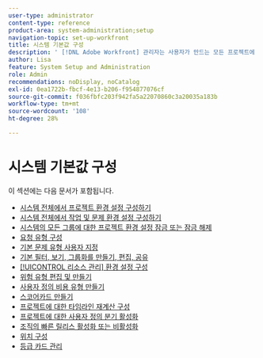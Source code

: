 ```yaml
---
user-type: administrator
content-type: reference
product-area: system-administration;setup
navigation-topic: set-up-workfront
title: 시스템 기본값 구성
description: ' [!DNL Adobe Workfront] 관리자는 사용자가 만드는 모든 프로젝트에 대한 환경 설정과 같은 시스템 기본값을 구성할 수 있습니다.'
author: Lisa
feature: System Setup and Administration
role: Admin
recommendations: noDisplay, noCatalog
exl-id: 0ea1722b-fbcf-4e13-b206-f954877076cf
source-git-commit: f036fbfc203f942fa5a22070860c3a20035a183b
workflow-type: tm+mt
source-wordcount: '108'
ht-degree: 28%

---
```


# 시스템 기본값 구성

이 섹션에는 다음 문서가 포함됩니다.

* [시스템 전체에서 프로젝트 환경 설정 구성하기](../../../administration-and-setup/set-up-workfront/configure-system-defaults/set-project-preferences.md)
* [시스템 전체에서 작업 및 문제 환경 설정 구성하기](../../../administration-and-setup/set-up-workfront/configure-system-defaults/set-task-issue-preferences.md)
* [시스템의 모든 그룹에 대한 프로젝트 환경 설정 잠금 또는 잠금 해제](../../../administration-and-setup/set-up-workfront/configure-system-defaults/lock-or-unlock-project-preferences-for-groups-system.md)
* [요청 유형 구성](../../../administration-and-setup/set-up-workfront/configure-system-defaults/configure-request-types.md)
* [기본 문제 유형 사용자 지정](../../../administration-and-setup/set-up-workfront/configure-system-defaults/customize-default-issue-types.md)
* [기본 필터, 보기, 그룹화를 만들기, 편집, 공유](../../../administration-and-setup/set-up-workfront/configure-system-defaults/create-and-share-default-fvgs.md)
* [[!UICONTROL 리소스 관리] 환경 설정 구성](../../../administration-and-setup/set-up-workfront/configure-system-defaults/configure-resource-mgmt-preferences.md)
* [위험 유형 편집 및 만들기](../../../administration-and-setup/set-up-workfront/configure-system-defaults/edit-create-risk-types.md)
* [사용자 정의 비용 유형 만들기](../../../administration-and-setup/set-up-workfront/configure-system-defaults/create-custom-expense-types.md)
* [스코어카드 만들기](../../../administration-and-setup/set-up-workfront/configure-system-defaults/create-scorecard.md)
* [프로젝트에 대한 타임라인 재계산 구성](../../../administration-and-setup/set-up-workfront/configure-system-defaults/configure-timeline-recalculations-projects.md)
* [프로젝트에 대한 사용자 정의 분기 활성화](../../../administration-and-setup/set-up-workfront/configure-system-defaults/enable-custom-quarters-projects.md)
* [조직의 빠른 릴리스 활성화 또는 비활성화](../../../administration-and-setup/set-up-workfront/configure-system-defaults/enable-fast-release-process.md)
* [위치 구성](/help/quicksilver/administration-and-setup/set-up-workfront/configure-system-defaults/configure-locations.md)
* [등급 카드 관리](/help/quicksilver/administration-and-setup/set-up-workfront/configure-system-defaults/manage-rate-cards.md)
